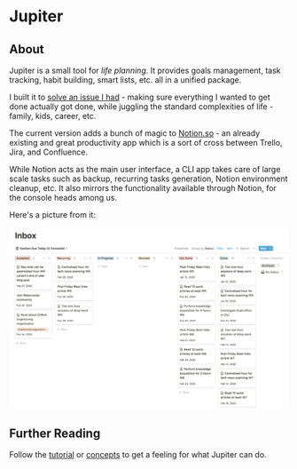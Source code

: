 # Jupiter

## About

Jupiter is a small tool for _life planning_. It provides goals management, task tracking,
habit building, smart lists, etc. all in a unified package.

I built it to [solve an issue I had](http://www.paulgraham.com/organic.html) - making sure everything
I wanted to get done actually got done, while juggling the standard complexities of life - family, kids, career, etc.

The current version adds a bunch of magic to [Notion.so](https://notion.so) - an
already existing and great productivity app which is a sort of cross between Trello,
Jira, and Confluence.

While Notion acts as the main user interface, a CLI app takes care of large scale tasks such
as backup, recurring tasks generation, Notion environment cleanup, etc. It also mirrors the
functionality available through Notion, for the console heads among us.

Here's a picture from it:

![Inbox image](assets/concepts-inbox.png)

## Further Reading

Follow the [tutorial](tutorial.md) or [concepts](concepts/overview.md) to get a feeling for what Jupiter can do.
